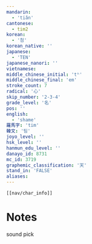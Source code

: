 ```yaml
---
mandarin:
  - 'tiǎn'
cantonese:
  - tim2
korean:
  - '첨'
korean_native: ''
japanese:
  - 'TEN'
japanese_nanori: ''
vietnamese:
middle_chinese_initial: 'tʰ'
middle_chinese_final: 'em'
stroke_count: 7
radical: '心'
skip_number: '2-3-4'
grade_level: '名'
pos: ''
english:
  - 'shame'
羅馬字: 'tim'
韓文: '팀'
joyo_level: ''
hsk_level: ''
hanmun_edu_level: ''
danayo_id: 8731
mc_id: 3719
graphemic_classification: '天'
stand_in: 'FALSE'
aliases:
---
```

```meta-bind-embed
[[nav/char_info]]
```

# Notes
sound pick
